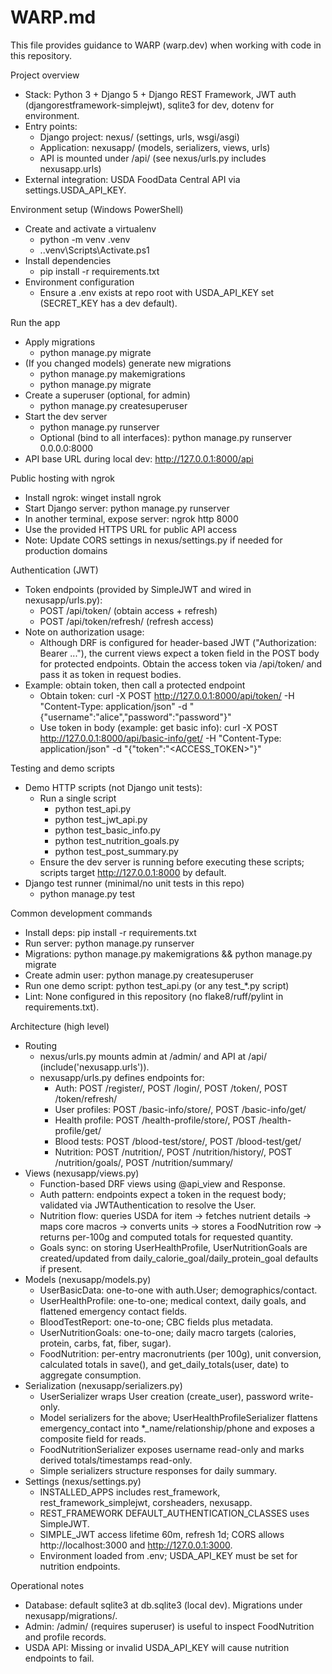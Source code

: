 # WARP.md

This file provides guidance to WARP (warp.dev) when working with code in this repository.

Project overview
- Stack: Python 3 + Django 5 + Django REST Framework, JWT auth (djangorestframework-simplejwt), sqlite3 for dev, dotenv for environment.
- Entry points:
  - Django project: nexus/ (settings, urls, wsgi/asgi)
  - Application: nexusapp/ (models, serializers, views, urls)
  - API is mounted under /api/ (see nexus/urls.py includes nexusapp.urls)
- External integration: USDA FoodData Central API via settings.USDA_API_KEY.

Environment setup (Windows PowerShell)
- Create and activate a virtualenv
  - python -m venv .venv
  - .\.venv\Scripts\Activate.ps1
- Install dependencies
  - pip install -r requirements.txt
- Environment configuration
  - Ensure a .env exists at repo root with USDA_API_KEY set (SECRET_KEY has a dev default).

Run the app
- Apply migrations
  - python manage.py migrate
- (If you changed models) generate new migrations
  - python manage.py makemigrations
  - python manage.py migrate
- Create a superuser (optional, for admin)
  - python manage.py createsuperuser
- Start the dev server
  - python manage.py runserver
  - Optional (bind to all interfaces): python manage.py runserver 0.0.0.0:8000
- API base URL during local dev: http://127.0.0.1:8000/api

Public hosting with ngrok
- Install ngrok: winget install ngrok
- Start Django server: python manage.py runserver
- In another terminal, expose server: ngrok http 8000
- Use the provided HTTPS URL for public API access
- Note: Update CORS settings in nexus/settings.py if needed for production domains

Authentication (JWT)
- Token endpoints (provided by SimpleJWT and wired in nexusapp/urls.py):
  - POST /api/token/ (obtain access + refresh)
  - POST /api/token/refresh/ (refresh access)
- Note on authorization usage:
  - Although DRF is configured for header-based JWT ("Authorization: Bearer ..."), the current views expect a token field in the POST body for protected endpoints. Obtain the access token via /api/token/ and pass it as token in request bodies.
- Example: obtain token, then call a protected endpoint
  - Obtain token:
    curl -X POST http://127.0.0.1:8000/api/token/ -H "Content-Type: application/json" -d "{\"username\":\"alice\",\"password\":\"password\"}"
  - Use token in body (example: get basic info):
    curl -X POST http://127.0.0.1:8000/api/basic-info/get/ -H "Content-Type: application/json" -d "{\"token\":\"<ACCESS_TOKEN>\"}"

Testing and demo scripts
- Demo HTTP scripts (not Django unit tests):
  - Run a single script
    - python test_api.py
    - python test_jwt_api.py
    - python test_basic_info.py
    - python test_nutrition_goals.py
    - python test_post_summary.py
  - Ensure the dev server is running before executing these scripts; scripts target http://127.0.0.1:8000 by default.
- Django test runner (minimal/no unit tests in this repo)
  - python manage.py test

Common development commands
- Install deps: pip install -r requirements.txt
- Run server: python manage.py runserver
- Migrations: python manage.py makemigrations && python manage.py migrate
- Create admin user: python manage.py createsuperuser
- Run one demo script: python test_api.py (or any test_*.py script)
- Lint: None configured in this repository (no flake8/ruff/pylint in requirements.txt).

Architecture (high level)
- Routing
  - nexus/urls.py mounts admin at /admin/ and API at /api/ (include('nexusapp.urls')).
  - nexusapp/urls.py defines endpoints for:
    - Auth: POST /register/, POST /login/, POST /token/, POST /token/refresh/
    - User profiles: POST /basic-info/store/, POST /basic-info/get/
    - Health profile: POST /health-profile/store/, POST /health-profile/get/
    - Blood tests: POST /blood-test/store/, POST /blood-test/get/
    - Nutrition: POST /nutrition/, POST /nutrition/history/, POST /nutrition/goals/, POST /nutrition/summary/
- Views (nexusapp/views.py)
  - Function-based DRF views using @api_view and Response.
  - Auth pattern: endpoints expect a token in the request body; validated via JWTAuthentication to resolve the User.
  - Nutrition flow: queries USDA for item -> fetches nutrient details -> maps core macros -> converts units -> stores a FoodNutrition row -> returns per-100g and computed totals for requested quantity.
  - Goals sync: on storing UserHealthProfile, UserNutritionGoals are created/updated from daily_calorie_goal/daily_protein_goal defaults if present.
- Models (nexusapp/models.py)
  - UserBasicData: one-to-one with auth.User; demographics/contact.
  - UserHealthProfile: one-to-one; medical context, daily goals, and flattened emergency contact fields.
  - BloodTestReport: one-to-one; CBC fields plus metadata.
  - UserNutritionGoals: one-to-one; daily macro targets (calories, protein, carbs, fat, fiber, sugar).
  - FoodNutrition: per-entry macronutrients (per 100g), unit conversion, calculated totals in save(), and get_daily_totals(user, date) to aggregate consumption.
- Serialization (nexusapp/serializers.py)
  - UserSerializer wraps User creation (create_user), password write-only.
  - Model serializers for the above; UserHealthProfileSerializer flattens emergency_contact into *_name/relationship/phone and exposes a composite field for reads.
  - FoodNutritionSerializer exposes username read-only and marks derived totals/timestamps read-only.
  - Simple serializers structure responses for daily summary.
- Settings (nexus/settings.py)
  - INSTALLED_APPS includes rest_framework, rest_framework_simplejwt, corsheaders, nexusapp.
  - REST_FRAMEWORK DEFAULT_AUTHENTICATION_CLASSES uses SimpleJWT.
  - SIMPLE_JWT access lifetime 60m, refresh 1d; CORS allows http://localhost:3000 and http://127.0.0.1:3000.
  - Environment loaded from .env; USDA_API_KEY must be set for nutrition endpoints.

Operational notes
- Database: default sqlite3 at db.sqlite3 (local dev). Migrations under nexusapp/migrations/.
- Admin: /admin/ (requires superuser) is useful to inspect FoodNutrition and profile records.
- USDA API: Missing or invalid USDA_API_KEY will cause nutrition endpoints to fail.
